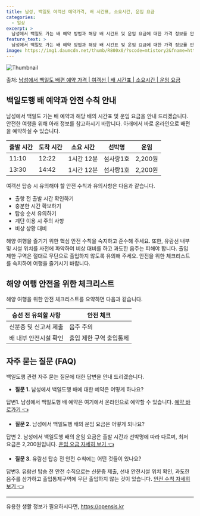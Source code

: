 ```yaml
---
title: 남성, 백일도 여객선 예약가격, 배 시간표, 소요시간, 운임 요금
categories:
  - 일상
excerpt: >
  남성에서 백일도 가는 배 예약 방법과 해당 배 시간표 및 운임 요금에 대한 가격 정보를 안내 드리겠습니다. 안전하고 재밋는 백일도행 여행을 위해 아래 정보 참고하시기 바랍니다. 백일도행 배편 예약하기 👈 클릭남성에서 백일도행 배 시간표출발 시간도착 시간소요 시간선박명요금11:1012:221시간 12분섬사랑1호2,200원13:3014:421시간 12분섬사랑1호2,200원백일도행 배편 예약하기 👈 클릭남성에서 백일도행 여객선 탑승 시 이용수칙해양 여행을 안전하게 즐기기 위한 중요한 수칙들 1) 출항 전 출발 시간 확인하기: 여객선 출발 시간을 꼭 확인하여 지각을 방지합니다. 2) 충분한 시간 확보하기: 혼잡을 피하기 위해 출발 전 매표소를 미리 방문하고 충분한 여유시간을 확보합니다. 3) 탑승 순서 유의하기..
feature_text: >
  남성에서 백일도 가는 배 예약 방법과 해당 배 시간표 및 운임 요금에 대한 가격 정보를 안내 드리겠습니다. 안전하고 재밋는 백일도행 여행을 위해 아래 정보 참고하시기 바랍니다. 백일도행 배편 예약하기 👈 클릭남성에서 백일도행 배 시간표출발 시간도착 시간소요 시간선박명요금11:1012:221시간 12분섬사랑1호2,200원13:3014:421시간 12분섬사랑1호2,200원백일도행 배편 예약하기 👈 클릭남성에서 백일도행 여객선 탑승 시 이용수칙해양 여행을 안전하게 즐기기 위한 중요한 수칙들 1) 출항 전 출발 시간 확인하기: 여객선 출발 시간을 꼭 확인하여 지각을 방지합니다. 2) 충분한 시간 확보하기: 혼잡을 피하기 위해 출발 전 매표소를 미리 방문하고 충분한 여유시간을 확보합니다. 3) 탑승 순서 유의하기..
image: https://img1.daumcdn.net/thumb/R800x0/?scode=mtistory2&fname=https%3A%2F%2Fblog.kakaocdn.net%2Fdn%2FdOF0Ii%2FbtsHDhd4ZlS%2FtKN4jKyBL5lKtHmIt0raPK%2Fimg.webp
---
```


![Thumbnail](https://img1.daumcdn.net/thumb/R800x0/?scode=mtistory2&fname=https%3A%2F%2Fblog.kakaocdn.net%2Fdn%2FdOF0Ii%2FbtsHDhd4ZlS%2FtKN4jKyBL5lKtHmIt0raPK%2Fimg.webp)

<p>출처: <a href="https://opensis.kr/entry/%EB%82%A8%EC%84%B1%EC%97%90%EC%84%9C-%EB%B0%B1%EC%9D%BC%EB%8F%84-%EB%B0%B0%ED%8E%B8-%EC%98%88%EC%95%BD-%EA%B0%80%EA%B2%A9-%EC%97%AC%EA%B0%9D%EC%84%A0-%EB%B0%B0-%EC%8B%9C%EA%B0%84%ED%91%9C-%EC%86%8C%EC%9A%94%EC%8B%9C%EA%B0%84-%EC%9A%B4%EC%9E%84-%EC%9A%94%EA%B8%88" rel="dofollow">남성에서 백일도 배편 예약 가격 | 여객선 | 배 시간표 | 소요시간 | 운임 요금</a> </p>

## 백일도행 배 예약과 안전 수칙 안내

남성에서 백일도 가는 배 예약과 해당 배의 시간표 및 운임 요금을 안내 드리겠습니다. 안전한 여행을 위해 아래 정보를 참고하시기 바랍니다.
아래에서 바로 온라인으로 배편을 예약하실 수 있습니다.

출발 시간 | 도착 시간 | 소요 시간 | 선박명 | 운임  
---|---|---|---|---  
11:10 | 12:22 | 1시간 12분 | 섬사랑1호 | 2,200원  
13:30 | 14:42 | 1시간 12분 | 섬사랑1호 | 2,200원  
  
여객선 탑승 시 유의해야 할 안전 수칙과 유의사항은 다음과 같습니다.

  * 출항 전 출발 시간 확인하기
  * 충분한 시간 확보하기
  * 탑승 순서 유의하기
  * 계단 이용 시 주의 사항
  * 비상 상황 대비

해양 여행을 즐기기 위한 핵심 안전 수칙을 숙지하고 준수해 주세요. 또한, 유람선 내부 및 시설 위치를 사전에 파악하여 비상 대비를 하고
과도한 음주는 피해야 합니다. 출입 제한 구역은 절대로 무단으로 출입하지 않도록 유의해 주세요. 안전을 위한 체크리스트를 숙지하여 여행을
즐기시기 바랍니다.

## 해양 여행 안전을 위한 체크리스트

해양 여행을 위한 안전 체크리스트를 요약하면 다음과 같습니다.

승선 전 유의할 사항 | 안전 체크  
---|---  
신분증 및 신고서 제출 | 음주 주의  
배 내부 안전시설 확인 | 출입 제한 구역 출입통제  
  
## 자주 묻는 질문 (FAQ)

백일도행 관련 자주 묻는 질문에 대한 답변을 안내 드리겠습니다.

  * **질문 1.** 남성에서 백일도행 배에 대한 예약은 어떻게 하나요?

답변1. 남성에서 백일도행 배 예약은 여기에서 온라인으로 예약할 수 있습니다. [예약 바로가기 👈](예약링크)

  * **질문 2.** 남성에서 백일도행 배의 운임 요금은 어떻게 되나요?

답변 2. 남성에서 백일도행 배의 운임 요금은 출발 시간과 선박명에 따라 다르며, 최저 요금은 2,200원입니다. [운임 요금 자세히 보기
👈](요금정보링크)

  * **질문 3.** 유람선 탑승 전 안전 수칙에는 어떤 것들이 있나요?

답변3. 유람선 탑승 전 안전 수칙으로는 신분증 제출, 선내 안전시설 위치 확인, 과도한 음주를 삼가하고 출입통제구역에 무단 출입하지 않는
것이 있습니다. [안전 수칙 자세히 보기 👈](안전수칙링크)

* * *

 

유용한 생활 정보가 필요하시다면, <a href="https://opensis.kr" rel="dofollow">https://opensis.kr</a>


